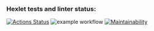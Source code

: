 ### Hexlet tests and linter status:
[![Actions Status](https://github.com/yanpetrenko/frontend-project-lvl1/workflows/hexlet-check/badge.svg)](https://github.com/yanpetrenko/frontend-project-lvl1/actions)
![example workflow](https://github.com/yanpetrenko/frontend-project-lvl1/actions/workflows/github-actions-demo.yml/badge.svg)
[![Maintainability](https://api.codeclimate.com/v1/badges/a99a88d28ad37a79dbf6/maintainability)](https://codeclimate.com/github/codeclimate/codeclimate/maintainability)